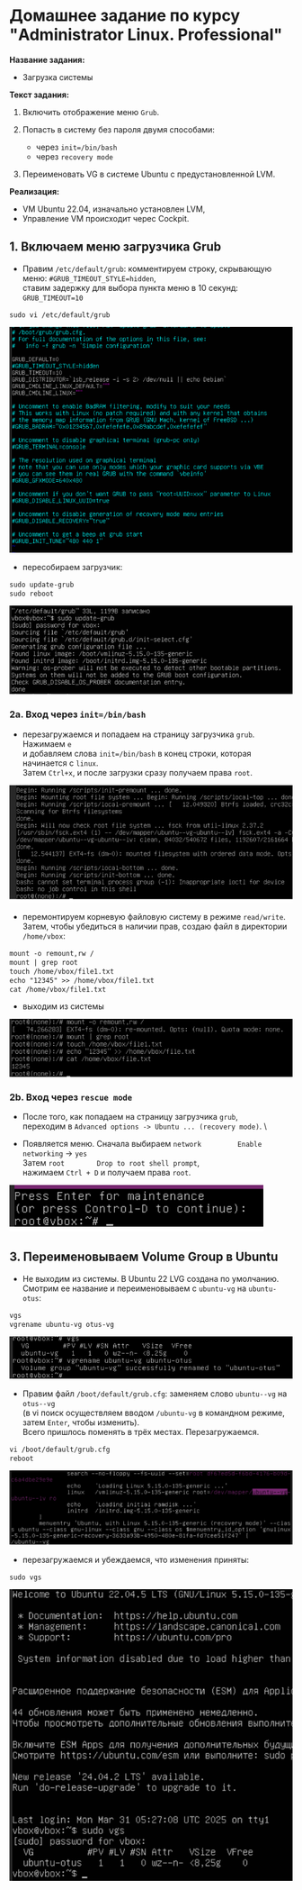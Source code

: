 # Домашнее задание по курсу "Administrator Linux. Professional"

**Название задания:** 

  - Загрузка системы

**Текст задания:** 

  1. Включить отображение меню ```Grub```.

  2. Попасть в систему без пароля двумя способами:
     - через ```init=/bin/bash```
     - через ```recovery mode```

  3. Переименовать VG в системе Ubuntu с предустановленной LVM. 

**Реализация:**

  - VM Ubuntu 22.04, изначально установлен LVM,
  - Управление VM происходит черес Cockpit.

## 1. Включаем меню загрузчика Grub

  - Правим ```/etc/default/grub```: комментируем строку, скрывающую меню: ```#GRUB_TIMEOUT_STYLE=hidden```, \
    ставим задержку для выбора пункта меню в 10 секунд: ```GRUB_TIMEOUT=10```
    
```
sudo vi /etc/default/grub
```

![01](./screenshots/01.png)

 - пересобираем загрузчик:

```
sudo update-grub
sudo reboot
```

![02](./screenshots/02.png)

### 2a. Вход через ```init=/bin/bash```

 - перезагружаемся и попадаем на страницу загрузчика ```grub```.  Нажимаем ```e``` \
  и добавляем слова ```init=/bin/bash``` в конец строки, которая начинается с ```linux```. \
  Затем ```Ctrl+x```, и после загрузки сразу получаем права ```root```.

![03](./screenshots/03.png)

 - перемонтируем корневую файловую систему в режиме ```read/write```. \
   Затем, чтобы убедиться в наличии прав, создаю файл в директории ```/home/vbox```:

```
mount -o remount,rw /
mount | grep root
touch /home/vbox/file1.txt
echo "12345" >> /home/vbox/file1.txt 
cat /home/vbox/file1.txt
```

 - выходим из системы

![05](./screenshots/05.png)

### 2b. Вход через ```rescue mode```

 - После того, как попадаем на страницу загрузчика ```grub```, \
   переходим в ```Advanced options -> Ubuntu ... (recovery mode)```. \

 - Появляется меню. Сначала выбираем ```network         Enable networking``` -> ```yes```\
   Затем  ```root        Drop to root shell prompt```, \
   нажимаем ```Ctrl + D``` и получаем права ```root```.

![07](./screenshots/07.png)

## 3. Переименовываем Volume Group в Ubuntu

  - Не выходим из системы. В Ubuntu 22 LVG создана по умолчанию. \
    Смотрим ее название и переименовываем с ```ubuntu-vg``` на ```ubuntu-otus```:

```
vgs
vgrename ubuntu-vg otus-vg
```

![09](./screenshots/09.png)

  - Правим файл ```/boot/default/grub.cfg```: заменяем слово ```ubuntu--vg``` на ```otus--vg``` \
    (в vi поиск осуществляем вводом ```/ubuntu-vg``` в командном режиме, затем ```Enter```, чтобы изменить). \
    Всего пришлось поменять в трёх местах. Перезагружаемся.

```
vi /boot/default/grub.cfg
reboot
```

![10](./screenshots/10.png)

  - перезагружаемся и убеждаемся, что изменения приняты:

```
sudo vgs
```

![11](./screenshots/11.png)
